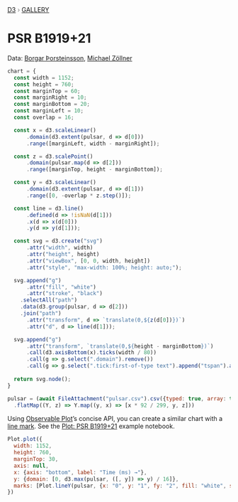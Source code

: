 <div style="color: grey; font: 13px/25.5px var(--sans-serif); text-transform: uppercase;"><h1 style="display: none;">PSR B1919+21</h1><a href="https://d3js.org/">D3</a> › <a href="/@d3/gallery">Gallery</a></div>

# PSR B1919+21

Data: [Borgar Þorsteinsson](https://gist.github.com/borgar/31c1e476b8e92a11d7e9), [Michael Zöllner](http://i.document.m05.de/2013/05/23/joy-divisions-unknown-pleasures-printed-in-3d/)

```js echo
chart = {
  const width = 1152;
  const height = 760;
  const marginTop = 60;
  const marginRight = 10;
  const marginBottom = 20;
  const marginLeft = 10;
  const overlap = 16;

  const x = d3.scaleLinear()
      .domain(d3.extent(pulsar, d => d[0]))
      .range([marginLeft, width - marginRight]);

  const z = d3.scalePoint()
      .domain(pulsar.map(d => d[2]))
      .range([marginTop, height - marginBottom]);

  const y = d3.scaleLinear()
      .domain(d3.extent(pulsar, d => d[1]))
      .range([0, -overlap * z.step()]);

  const line = d3.line()
      .defined(d => !isNaN(d[1]))
      .x(d => x(d[0]))
      .y(d => y(d[1]));

  const svg = d3.create("svg")
      .attr("width", width)
      .attr("height", height)
      .attr("viewBox", [0, 0, width, height])
      .attr("style", "max-width: 100%; height: auto;");

  svg.append("g")
      .attr("fill", "white")
      .attr("stroke", "black")
    .selectAll("path")
    .data(d3.group(pulsar, d => d[2]))
    .join("path")
      .attr("transform", d => `translate(0,${z(d[0])})`)
      .attr("d", d => line(d[1]));

  svg.append("g")
      .attr("transform", `translate(0,${height - marginBottom})`)
      .call(d3.axisBottom(x).ticks(width / 80))
      .call(g => g.select(".domain").remove())
      .call(g => g.select(".tick:first-of-type text").append("tspan").attr("x", 10).text(" ms"));
  
  return svg.node();
}
```

```js echo
pulsar = (await FileAttachment("pulsar.csv").csv({typed: true, array: true}))
  .flatMap((Y, z) => Y.map((y, x) => [x * 92 / 299, y, z]))
```

Using [Observable Plot](https://observablehq.com/plot)’s concise API, you can create a similar chart with a [line mark](https://observablehq.com/plot/marks/line). See the [Plot: PSR B1919+21](/@observablehq/plot-psr-b1919-21?intent=fork) example notebook.

```js echo
Plot.plot({
  width: 1152,
  height: 760,
  marginTop: 30,
  axis: null,
  x: {axis: "bottom", label: "Time (ms) →"},
  y: {domain: [0, d3.max(pulsar, ([, y]) => y) / 16]},
  marks: [Plot.lineY(pulsar, {x: "0", y: "1", fy: "2", fill: "white", stroke: "currentColor", strokeWidth: 1})]
})
```
